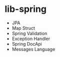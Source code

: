 # lib-spring
- JPA
- Map Struct
- Spring Validation
- Exception Handler
- Spring DocApi
- Messages Language